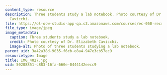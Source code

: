 ```yaml
---
content_type: resource
description: Three students study a lab notebook. Photo courtesy of Dr. Elizabeth
  Cavicchi.
file: https://ol-ocw-studio-app-qa.s3.amazonaws.com/courses/ec-050-recreate-experiments-from-history-inform-the-future-from-the-past-galileo-january-iap-2010/50208851c88316fa660e0444142eecc9_IMG_4027.jpg
file_type: image/jpeg
image_metadata:
  caption: Three students study a lab notebook.
  credit: Photo courtesy of Dr. Elizabeth Cavicchi.
  image-alt: Photo of three students studying a lab notebook.
parent_uid: 3a42a38d-9035-f6cb-e8a4-947e3cb57ec9
resourcetype: Image
title: IMG_4027.jpg
uid: 50208851-c883-16fa-660e-0444142eecc9
---
```

